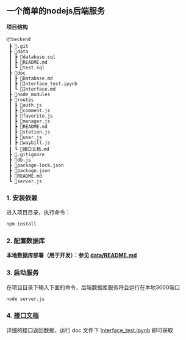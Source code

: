 ## 一个简单的nodejs后端服务

**项目结构**

```
📦beckend
 ┣ 📂.git
 ┣ 📂data
 ┃ ┣ 📜database.sql
 ┃ ┣ 📜README.md
 ┃ ┗ 📜test.sql
 ┣ 📂doc
 ┃ ┣ 📜Database.md
 ┃ ┣ 📜Interface_test.ipynb
 ┃ ┗ 📜Interface.md
 ┣ 📂node_modules
 ┣ 📂routes
 ┃ ┣ 📜auth.js
 ┃ ┣ 📜comment.js
 ┃ ┣ 📜favorite.js
 ┃ ┣ 📜manager.js
 ┃ ┣ 📜README.md
 ┃ ┣ 📜station.js
 ┃ ┣ 📜user.js
 ┃ ┣ 📜waybill.js
 ┃ ┗ 📜接口文档.md
 ┣ 📜.gitignore
 ┣ 📜db.js
 ┣ 📜package-lock.json
 ┣ 📜package.json
 ┣ 📜README.md
 ┗ 📜server.js
```

### 1. 安装依赖

进入项目目录，执行命令：

```bash
npm install
```

### 2. 配置数据库

**本地数据库部署（用于开发）：参见 [data/README.md](data/README.md)**

### 3. 启动服务

在项目目录下输入下面的命令，后端数据库服务将会运行在本地3000端口

```bash
node server.js
```

### 4. [接口文档](doc/Interface.md)

详细的接口返回数据，运行 doc 文件下 [Interface_test.ipynb](doc/Interface_test.ipynb) 即可获取